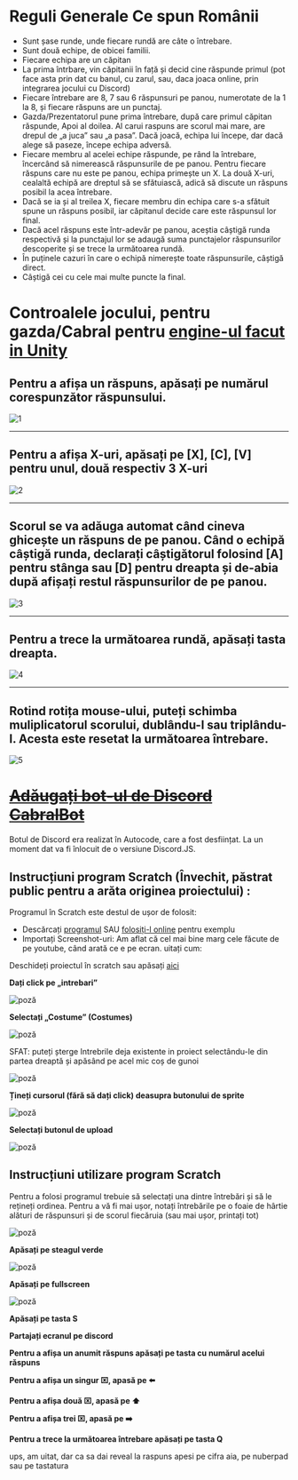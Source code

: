 # Reguli Generale Ce spun Românii

* Sunt șase runde, unde fiecare rundă are câte o întrebare.
* Sunt două echipe, de obicei familii.
* Fiecare echipa are un căpitan
* La prima întrbare, vin căpitanii în față și decid cine răspunde primul (pot face asta prin dat cu banul, cu zarul, sau, daca joaca online, prin integrarea jocului cu Discord)
* Fiecare întrebare are 8, 7 sau 6 răspunsuri pe panou, numerotate de la 1 la 8, și fiecare răspuns are un punctaj.
* Gazda/Prezentatorul pune prima întrebare, după care primul căpitan răspunde, Apoi al doilea. Al carui raspuns are scorul mai mare, are drepul de „a juca” sau „a pasa”. Dacă joacă, echipa lui începe, dar dacă alege să paseze, începe echipa adversă.
* Fiecare membru al acelei echipe răspunde, pe rând la întrebare, încercând să nimerească răspunsurile de pe panou. Pentru fiecare răspuns care nu este pe panou, echipa primește un X. La două X-uri, cealaltă echipă are dreptul să se sfătuiască, adică să discute un răspuns posibil la acea întrebare.
* Dacă se ia și al treilea X, fiecare membru din echipa care s-a sfătuit spune un răspuns posibil, iar căpitanul decide care este răspunsul lor final.
* Dacă acel răspuns este într-adevăr pe panou, aceștia câștigă runda respectivă și la punctajul lor se adaugă suma punctajelor răspunsurilor descoperite și se trece la următoarea rundă.
* În puținele cazuri în care o echipă nimerește toate răspunsurile, câștigă direct.
* Câștigă cei cu cele mai multe puncte la final.

# Controalele jocului, pentru gazda/Cabral pentru [engine-ul facut in Unity](https://ghiocel-games.com/csreapp)
## Pentru a afișa un răspuns, apăsați pe numărul corespunzător răspunsului.
![1](https://i.imgur.com/ieWw2nH.gif)
***
## Pentru a afișa X-uri, apăsați pe [X], [C], [V] pentru unul, două respectiv 3 X-uri
![2](https://i.imgur.com/eO7q8pX.gif)
***
## Scorul se va adăuga automat când cineva ghicește un răspuns de pe panou. Când o echipă câștigă runda, declarați câștigătorul folosind [A] pentru stânga sau [D] pentru dreapta și de-abia după afișați restul răspunsurilor de pe panou.
![3](https://i.imgur.com/1B4bRFl.gif)
***
## Pentru a trece la următoarea rundă, apăsați tasta dreapta.
![4](https://i.imgur.com/Z30IW6X.gif)
***
## Rotind rotița mouse-ului, puteți schimba muliplicatorul scorului, dublându-l sau triplându-l. Acesta este resetat la următoarea întrebare.
![5](https://i.imgur.com/NPFm519.gif)

# ~~[Adăugați bot-ul de Discord CabralBot](https://discord.com/api/oauth2/authorize?client_id=1057632508616900608&permissions=8&scope=bot)~~
Botul de Discord era realizat în Autocode, care a fost desființat. La un moment dat va fi înlocuit de o versiune Discord.JS.
## Instrucțiuni program Scratch  (Învechit, păstrat public pentru a arăta originea proiectului) :
Programul în Scratch este destul de ușor de folosit:
* Descărcați [programul](https://github.com/Vladutzu27/ce-spun-romanii/blob/main/Scratch%20engine/Ce_spun_romanii_engine.sb3) SAU [folosiți-l online](https://scratch.mit.edu/projects/698995116/) pentru exemplu
* Importați Screenshot-uri: Am aflat că cel mai bine marg cele făcute de pe youtube, când arată ce e pe ecran. uitați cum:

Deschideți proiectul în scratch sau apăsați [aici](https://scratch.mit.edu/projects/698995116/editor/)

 **Dați click pe „intrebari”** 

![poză](https://i.imgur.com/PYlbpAB.png)

**Selectați „Costume” (Costumes)**

![poză](https://i.imgur.com/wdbbREk.png)

SFAT: puteți șterge Intrebrile deja existente in proiect selectându-le din partea dreaptă și apăsând pe acel mic coș de gunoi

![poză](https://i.imgur.com/9LYgJmV.png)

**Țineți cursorul (fără să dați click) deasupra butonului de sprite**

![poză](https://i.imgur.com/YUUs1vC.png)

**Selectați butonul de upload**

![poză](https://i.imgur.com/e4nm2iE.png)

## Instrucțiuni utilizare program Scratch

Pentru a folosi programul trebuie să selectați una dintre întrebări și să le rețineți ordinea. Pentru a vă fi mai ușor, notați întrebările pe o foaie de hârtie alături 
de răspunsuri și de scorul fiecăruia (sau mai ușor, printați tot)

![poză](https://i.imgur.com/YJSZ1vb.png)

**Apăsați pe steagul verde**

![poză](https://i.imgur.com/2ihLo6C.png)

**Apăsați pe fullscreen**

![poză](https://i.imgur.com/urNHu92.png)

**Apăsați pe tasta S**

**Partajați ecranul pe discord**

**Pentru a afișa un anumit răspuns apăsați pe tasta cu numărul acelui răspuns**

**Pentru a afișa un singur ⌧, apasă pe ⬅️**

**Pentru a afișa două ⌧, apasă pe ⬆️**

**Pentru a afișa trei ⌧, apasă pe ➡️**

**Pentru a trece la următoarea întrebare apăsați pe tasta Q**

ups, am uitat, dar ca sa dai reveal la raspuns apesi pe cifra aia, pe nuberpad sau pe tastatura
